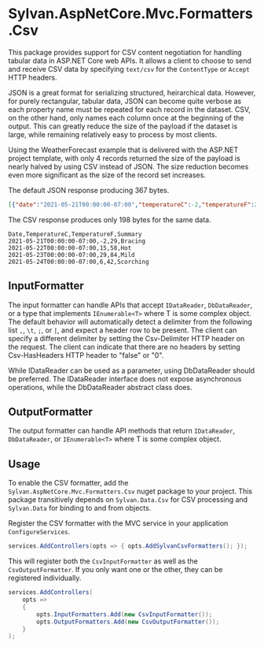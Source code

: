 ﻿# Sylvan.AspNetCore.Mvc.Formatters.Csv

This package provides support for CSV content negotiation for handling tabular data in ASP.NET Core web APIs.
It allows a client to choose to send and receive CSV data by specifying `text/csv` for the `ContentType` or `Accept` HTTP headers.

JSON is a great format for serializing structured, heirarchical data. 
However, for purely rectangular, tabular data, JSON can become quite verbose as each property name must be repeated for each record in the dataset. CSV, on the other hand, only names each column once at the beginning of the output. This can greatly reduce the size of the payload if the dataset is large, while remaining relatively easy to process by most clients.

Using the WeatherForecast example that is delivered with the ASP.NET project template, with only 4 records returned the size of the payload is nearly halved by using CSV instead of JSON. The size reduction becomes even more significant as the size of the record set increases.

The default JSON response producing 367 bytes.

```JSON
[{"date":"2021-05-21T00:00:00-07:00","temperatureC":-2,"temperatureF":29,"summary":"Bracing"},{"date":"2021-05-22T00:00:00-07:00","temperatureC":15,"temperatureF":58,"summary":"Hot"},{"date":"2021-05-23T00:00:00-07:00","temperatureC":29,"temperatureF":84,"summary":"Mild"},{"date":"2021-05-24T00:00:00-07:00","temperatureC":6,"temperatureF":42,"summary":"Scorching"}]
```

The CSV response produces only 198 bytes for the same data.

```CSV
Date,TemperatureC,TemperatureF,Summary
2021-05-21T00:00:00-07:00,-2,29,Bracing
2021-05-22T00:00:00-07:00,15,58,Hot
2021-05-23T00:00:00-07:00,29,84,Mild
2021-05-24T00:00:00-07:00,6,42,Scorching
```

## InputFormatter

The input formatter can handle APIs that accept `IDataReader`, `DbDataReader`, or a type that implements `IEnumerable<T>` where T is some complex object. The default behavior will automatically detect a delimiter from the following list `,`, `\t`, `;`, or `|`, and expect a header row to be present. The client can specify a different delimiter by setting the Csv-Delimiter HTTP header on the request. The client can indicate that there are no headers by setting Csv-HasHeaders HTTP header to "false" or "0".

While IDataReader can be used as a parameter, using DbDataReader should be preferred. The IDataReader interface does not expose asynchronous operations, while the DbDataReader abstract class does.

## OutputFormatter

The output formatter can handle API methods that return `IDataReader`, `DbDataReader`, or `IEnumerable<T>` where T is some complex object.

## Usage

To enable the CSV formatter, add the `Sylvan.AspNetCore.Mvc.Formatters.Csv` nuget package to your project. This package transitively depends on `Sylvan.Data.Csv` for CSV processing and `Sylvan.Data` for binding to and from objects.

Register the CSV formatter with the MVC service in your application `ConfigureServices`.

```C#
services.AddControllers(opts => { opts.AddSylvanCsvFormatters(); });
```

This will register both the `CsvInputFormatter` as well as the `CsvOutputFormatter`. If you only want one or the other, they can be registered individually.

```C#
services.AddControllers(
    opts =>
    {
        opts.InputFormatters.Add(new CsvInputFormatter());
        opts.OutputFormatters.Add(new CsvOutputFormatter());
    }
);
```
